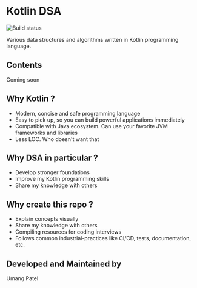 # Kotlin DSA 
![Build status](https://github.com/umangjpatel/KotlinDSA/actions/workflows/build.yml/badge.svg)

Various data structures and algorithms written in Kotlin programming language.

## Contents
Coming soon

## Why Kotlin ?
* Modern, concise and safe programming language
* Easy to pick up, so you can build powerful applications immediately
* Compatible with Java ecosystem. Can use your favorite JVM frameworks and libraries
* Less LOC. Who doesn't want that

## Why DSA in particular ?
* Develop stronger foundations
* Improve my Kotlin programming skills
* Share my knowledge with others

## Why create this repo ?
* Explain concepts visually
* Share my knowledge with others
* Compiling resources for coding interviews
* Follows common industrial-practices like CI/CD, tests, documentation, etc.

## Developed and Maintained by
Umang Patel